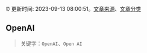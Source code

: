 :alarm_clock: 更新时间: 2023-09-13 08:00:51。[文章来源](/README.md)、[文章分类](/TAGS.md)

## OpenAI


> 关键字：`OpenAI`、`Open AI`



